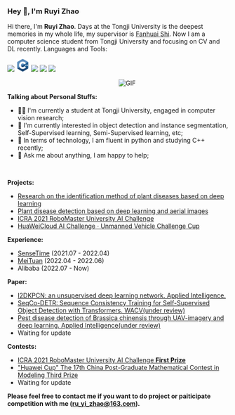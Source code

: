 ### Hey 👋, I'm Ruyi Zhao

Hi there, I'm **Ruyi Zhao**. Days at the Tongji University is the deepest memories in my whole life, my supervisor is [Fanhuai Shi](https://baike.baidu.com/item/%E7%9F%B3%E7%B9%81%E6%A7%90/49755710?fr=aladdin). Now I am a computer science student from Tongji University and focusing on CV and DL recently. Languages and Tools:

<code><img height="30" src="https://upload.wikimedia.org/wikipedia/commons/thumb/c/c3/Python-logo-notext.svg/220px-Python-logo-notext.svg.png"></code>
<code><img height="30" src="https://raw.githubusercontent.com/github/explore/80688e429a7d4ef2fca1e82350fe8e3517d3494d/topics/cpp/cpp.png"></code>
<code><img height="30" src="https://upload.wikimedia.org/wikipedia/commons/thumb/9/92/LaTeX_logo.svg/1599px-LaTeX_logo.svg.png"></code>
<code><img height="30" src="https://upload.wikimedia.org/wikipedia/commons/thumb/7/74/Arch_Linux_logo.svg/250px-Arch_Linux_logo.svg.png"></code>
<code><img height="30" src="https://upload.wikimedia.org/wikipedia/commons/9/96/Pytorch_logo.png"></code>


<img align="right" alt="GIF" width="250px" src="https://i.pinimg.com/originals/e4/26/70/e426702edf874b181aced1e2fa5c6cde.gif" />
<br />

**Talking about Personal Stuffs:**

- 👨‍💻 I'm currently a student at Tongji University, engaged in computer vision research;
- 🌱 I'm currently interested in object detection and instance segmentation, Self-Supervised learning, Semi-Supervised learning, etc;
- 🤔 In terms of technology, I am fluent in python and studying C++ recently;
- 💬 Ask me about anything, I am happy to help;

<br />

**Projects:**
+ [Research on the identification method of plant diseases based on deep learning](https://github.com/AKU-hub/I2DKPCN)
+ [Plant disease detection based on deep learning and aerial images](https://github.com/AKU-hub/PDD)
+ [ICRA 2021 RoboMaster University AI Challenge](https://github.com/AKU-hub/ICRA2021)
+ [HuaWeiCloud AI Challenge · Unmanned Vehicle Challenge Cup](https://github.com/AKU-hub/HWCloud2021)

**Experience:**
+ [SenseTime](https://github.com/AKU-hub/SeqCo-DETR) (2021.07 - 2022.04)
+ [MeiTuan](https://github.com/meituan/YOLOv6) (2022.04 - 2022.06)
+ Alibaba (2022.07 - Now)

**Paper:**
+ [I2DKPCN: an unsupervised deep learning network. Applied Intelligence.](https://link.springer.com/article/10.1007/s10489-021-03007-9)
+ [SeqCo-DETR: Sequence Consistency Training for Self-Supervised Object Detection with Transformers. WACV(under review)](https://github.com/AKU-hub/SeqCo-DETR)
+ [Pest disease detection of Brassica chinensis through UAV-imagery and deep learning. Applied Intelligence(under review)](https://github.com/AKU-hub/PDD)
+ Waiting for update

**Contests:**
+ [ICRA 2021 RoboMaster University AI Challenge **First Prize**](https://www.robomaster.com/zh-CN/robo/icra?djifrom=nav)
+ ["Huawei Cup" The 17th China Post-Graduate Mathematical Contest in Modeling Third Prize](https://cpipc.acge.org.cn/)
+ Waiting for update

**Please feel free to contact me if you want to do project or paiticipate competition with me (ru_yi_zhao@163.com).**
